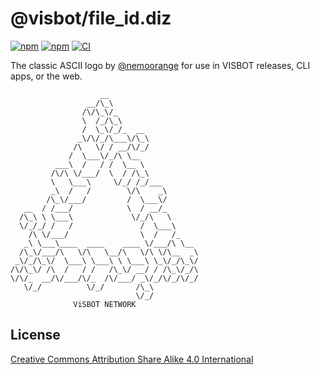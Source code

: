 # @visbot/file_id.diz

[![npm](https://flat.badgen.net/npm/license/@visbot/file_id.diz)](https://www.npmjs.org/package/@visbot/file_id.diz)
[![npm](https://flat.badgen.net/npm/v/@visbot/file_id.diz)](https://www.npmjs.org/package/@visbot/file_id.diz)
[![CI](https://img.shields.io/github/workflow/status/visbot/file_id.diz/CI?style=flat-square)](https://github.com/visbot/file_id.diz/actions)

The classic ASCII logo by [@nemoorange](https://www.deviantart.com/nemoorange) for use in VISBOT releases, CLI apps, or the web.

```
                    __                    
                 __/\_\                   
                /\/\_\/_                  
                \  /_/\_\                 
                /  \_\/_/_  __            
               _\/\/_/\___\/\_\           
              /\   \/ / __/\/_/           
             /  \___\/_/\ \__             
          ___\  /   / /  \__ \            
         /\/\ \/___/  \  / /\_\           
         \   \___\     \/_/ /_/___        
         _\  /   /        \/\    _\       
        /\_\/___/         /  \___\/       
   __  / /___/            \  / __/_       
  /\_\ \ \___\             \/_/\   \      
  \/_/_/ /   /               /  \___\     
    /\ \/___/                \  /   /_    
   _\ \___\____  ____    ____ \/___/\ \__ 
  /\_\/___/\   \/\   \__/\   \/\ \/\__  _\
 _\/_/\_\/  \___\ \___\ \ \___\ \_\/_/\_\/
/\/\_\/ /\  /   / /   /\_\/ __/ / /\_\/_/\
\/\/_  __/\/___/\/_  /\/___/ _\/_/\/_/\/_/
   \/_/          \/_/       /\_\          
                            \/_/          
              ViSBOT NETWORK              
```

## License

[Creative Commons Attribution Share Alike 4.0 International](https://spdx.org/licenses/CC-BY-SA-4.0.html)
